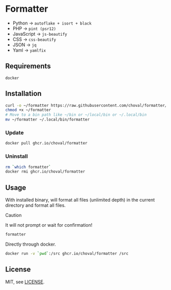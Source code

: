 
# Formatter

- Python -> `autoflake + isort + black`
- PHP -> `pint (psr12)`
- JavaScript -> `js-beautify`
- CSS -> `css-beautify`
- JSON -> `jq`
- Yaml -> `yamlfix`


## Requirements

```
docker
```


## Installation

```sh
curl -o ~/formatter https://raw.githubusercontent.com/choval/formatter/master/formatter
chmod +x ~/formatter
# Move to a bin path like ~/bin or ~/local/bin or ~/.local/bin
mv ~/formatter ~/.local/bin/formatter
```

### Update

```sh
docker pull ghcr.io/choval/formatter
```

### Uninstall

```sh
rm `which formatter`
docker rmi ghcr.io/choval/formatter
```

## Usage

With installed binary, will format all files (unlimited depth) in the 
current directory and format all files.

> [!CAUTION]
> It will not prompt or wait for confirmation!


```sh
formatter
```

Directly through docker.

```sh
docker run -v `pwd`:/src ghcr.io/choval/formatter /src
```

## License

MIT, see [LICENSE](./LICENSE).


